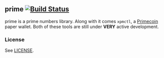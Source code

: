 ## prime [![Build Status](https://travis-ci.org/kargakis/prime.svg?branch=master)](https://travis-ci.org/kargakis/prime)
prime is a prime numbers library. Along with it comes ```xpmctl```, a [Primecoin](http://primecoin.io/) paper wallet.
Both of these tools are still under **VERY** active development.

### License
See [LICENSE](https://github.com/kargakis/prime/blob/master/LICENSE).
